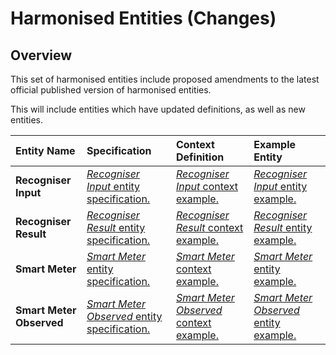 # Harmonised Entities (Changes)

## Overview

This set of harmonised entities include proposed amendments to the latest official published version of harmonised entities.

This will include entities which have updated definitions, as well as new entities.



| Entity Name | Specification | Context Definition | Example Entity |
|:--- |:--- |:--- |:--- |
| **Recogniser Input** | [*Recogniser Input* entity specification.](definitions/Recogniser-Input.md) | [*Recogniser Input* context example.](examples/Recogniser-Input-context.jsonld) | [*Recogniser Input* entity example.](examples/Recogniser-Input.jsonld) |
| **Recogniser Result** | [*Recogniser Result* entity specification.](definitions/Recogniser-Result.md) | [*Recogniser Result* context example.](examples/Recogniser-Result-context.jsonld) | [*Recogniser Result* entity example.](examples/Recogniser-Result.jsonld) |
| **Smart Meter** | [*Smart Meter* entity specification.](definitions/Smart-Meter.md) | [*Smart Meter* context example.](examples/Smart-Meter-context.jsonld) | [*Smart Meter* entity example.](examples/Smart-Meter.jsonld) |
| **Smart Meter Observed** | [*Smart Meter Observed* entity specification.](definitions/Smart-Meter-Observed.md) | [*Smart Meter Observed* context example.](examples/Smart-Meter-Observed-context.jsonld) | [*Smart Meter Observed* entity example.](examples/Smart-Meter-Observed.jsonld) |

